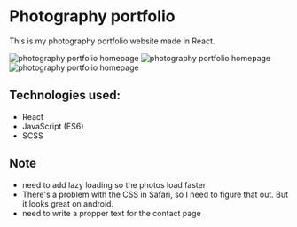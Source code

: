 # Photography portfolio
This is my photography portfolio website made in React. 

<img src="https://raw.githubusercontent.com/tea-milas/photography-portfolio/main/src/assets/img/ph_portfolio_screenshot.JPG" alt="photography portfolio homepage" />
<img src="https://raw.githubusercontent.com/tea-milas/photography-portfolio/main/src/assets/img/ph_portfolio_portraits_screenshot.JPG" alt="photography portfolio homepage" />
<img src="https://raw.githubusercontent.com/tea-milas/photography-portfolio/main/src/assets/img/ph_portfolio_contact_screenshot.JPG" alt="photography portfolio homepage" />

## Technologies used:
- React
- JavaScript (ES6)
- SCSS

## Note
* need to add lazy loading so the photos load faster
* There's a problem with the CSS in Safari, so I need to figure that out. But it looks great on android. 
* need to write a propper text for the contact page
